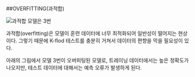 ﻿##OVERFITTING(과적합)

![과적합 모델은 3번](https://i.imgur.com/YaRXxd3.png)

과적합(overfitting)은 모델이 훈련 데이터에 너무 최적화되어 일반성이 떨어지는 현상이다. 그렇기 때문에 K-flod 테스트를 충분히 거쳐서 데이터의 편향을 막을 필요성이 있다. 

아래의 그림에서 모델 3번이 오버피팅된 모델로, 트레이닝 데이터에서는 높은 정확도가 나오지만, 테스트 데이터에 대해서는 예측 오류가 발생하게 된다.